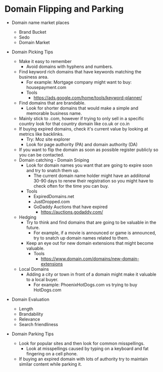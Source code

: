 # Domain Flipping and Parking

- Domain name market places
  - Brand Bucket
  - Sedo
  - Domain Market
 
- Domain Picking Tips
  - Make it easy to remember
    - Avoid domains with hyphens and numbers.
  - Find keyword rich domains that have keywords matching the business area.
    - For example: Mortgage company might want to buy: housepayment.com
	- Tools
	  - https://ads.google.com/home/tools/keyword-planner/
  - Find domains that are brandable.
    - Look for shorter domains that would make a simple and memorable business name.
  - Mainly stick to .com, however if trying to only sell in a specific country look for that country domain like co.uk or co.in
  - If buying expired domains, check it's current value by looking at metrics like backlinks.
    - Try: Moz site explorer
	- Look for page authority (PA) and domain authority (DA)
  - If you want to flip the domain as soon as possible register publicly so you can be contacted.
  - Domain catching - Domain Sniping
    - Look for domain names you want that are going to expire soon and try to snatch them up.
      - The current domain name holder might have an addiitonal 30-90 days to renew their registration so you might have to check often for the time you can buy.
    - Tools
	  - ExpiredDomains.net
	  - JustDropped.com
	  - GoDaddy Auctions that have expired
	    - https://auctions.godaddy.com/
  - Hedging
    - Try to think and find domains that are going to be valuable in the future.
      - For example, if a movie is announced or game is announced, try to snatch up domain names related to them.
    - Keep an eye out for new domain extensions that might become valuable.
      - Tools
	    - https://www.domain.com/domains/new-domain-extensions
  - Local Domains
    - Adding a city or town in front of a domain might make it valuable to a local buyer.
	  - For example: PhoenixHotDogs.com vs trying to buy HotDogs.com
	  
- Domain Evaluation
  - Length
  - Brandability
  - Relevance
  - Search friendliness
	
- Domain Parking Tips
  - Look for popular sites and then look for common misspellings.
    - Look at misspellings caused by typing on a keyboard and fat fingering on a cell phone.
  - If buying an expired domain with lots of authority try to maintain similar content while parking it.